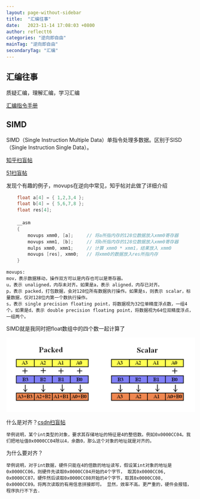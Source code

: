 ```yaml
---
layout: page-without-sidebar
title:  "汇编往事"
date:   2023-11-14 17:08:03 +0800
author: reflectt6
categories: "逆向即自由"
mainTag: "逆向即自由"
secondaryTag: "汇编"
---
```

## 汇编往事

质疑汇编，理解汇编，学习汇编

[汇编指令手册](https://www.felixcloutier.com/x86/index.html)

## SIMD

SIMD（Single Instruction Multiple Data）单指令处理多数据。区别于SISD（Single Instruction Single Data）。

[知乎扫盲帖](https://zhuanlan.zhihu.com/p/556131141)

[51扫盲帖](https://www.51cto.com/article/758085.html)

发现个有趣的例子，movups在逆向中常见，知乎帖对此做了详细介绍

```c++
    float a[4] = { 1,2,3,4 };
    float b[4] = { 5,6,7,8 };
    float res[4];

    __asm 
    {
        movups xmm0, [a];     // 将a所指内存的128位数据放入xmm0寄存器
        movups xmm1, [b];     // 将b所指内存的128位数据放入xmm0寄存器
        mulps xmm0, xmm1;     // 计算 xmm0 * xmm1，结果放入 xmm0
        movups [res], xmm0;   // 将xmm0的数据放入res所指内存
    }
```

```
movups:
mov，表示数据移动，操作双方可以是内存也可以是寄存器。
u，表示 unaligned，内存未对齐。如果是a，表示 aligned，内存已对齐。
p，表示 packed，打包数据，会对128位所有数据执行操作。如果是s，则表示 scalar，标量数据，仅对128位内第一个数执行操作。
s，表示 single precision floating point，将数据视为32位单精度浮点数，一组4个。如果是d，表示 double precision floating point，将数据视为64位双精度浮点，一组两个。
```

SIMD就是我同时把float数组中的四个数一起计算了

![image-20231115105816310](/assets/images/2023-11-14-汇编往事//image-20231115105816310.png)

什么是对齐？[csdn扫盲帖](https://blog.csdn.net/audi2/article/details/39103733)

`举例说明，某个int类型的对象，要求其存储地址的特征是4的整倍数。例如0x0000CC04。我们把地址值0x0000CC04除以4，余数0，那么这个对象的地址就是对齐的。`

为什么要对齐？

`举例说明，对于int数据，硬件只能在4的倍数的地址读写，假设某int对象的地址是0x0000CC06，则硬件先读取0x0000CC04开始的4个字节，
取其0x0000CC06, 0x0000CC07。硬件然后读取0x0000CC08开始的4个字节，取其0x0000CC08, 0x0000CC09。将两次读取的有用信息拼接即可。
显然，效率不高。更严重的，硬件会报错，程序执行不下去.`
